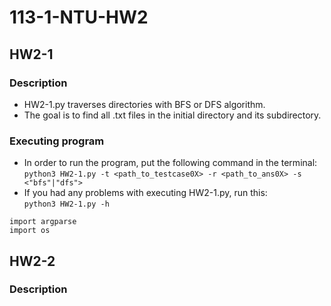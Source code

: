 # 113-1-NTU-HW2

## HW2-1 
### Description
* HW2-1.py traverses directories with BFS or DFS algorithm.  <br>
* The goal is to find all .txt files in the initial directory and its subdirectory.
### Executing program
* In order to run the program, put the following command in the terminal:  <br>
`python3 HW2-1.py -t <path_to_testcase0X> -r <path_to_ans0X> -s <"bfs"|"dfs">` <br>
* If you had any problems with executing HW2-1.py, run this:  <br>
`python3 HW2-1.py -h`
```
import argparse
import os
```

## HW2-2
### Description

